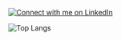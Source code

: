 <p align="center">
  
  [![Connect with me on LinkedIn](https://img.shields.io/badge/LinkedIn-0077B5?style=for-the-badge&logo=linkedin&goColor=white)](https://www.linkedin.com/in/ronald-beltr%C3%A1n-9b39ba258/)

  ![Top Langs](https://github-readme-stats.vercel.app/api/top-langs/?username=rbeltran076&layout=compact)
</p>
